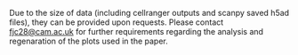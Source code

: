 Due to the size of data (including cellranger outputs and scanpy saved h5ad files), they can be provided upon requests. Please contact fjc28@cam.ac.uk for further requirements regarding the analysis and regenaration of the plots used in the paper.
